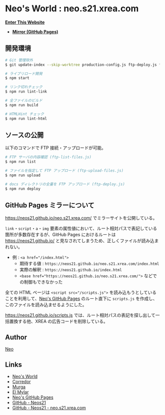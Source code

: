 # Neo's World : neo.s21.xrea.com

__[Enter This Website](http://neo.s21.xrea.com/)__

- __[Mirror (GitHub Pages)](https://neos21.github.io/neo.s21.xrea.com/)__


## 開発環境

```sh
# Git 管理除外
$ git update-index --skip-worktree production-config.js ftp-deploy.js ftp-detect-files.js ftp-list-files.js ftp-upload-files.js

# ライブリロード開発
$ npm start

# リンク切れチェック
$ npm run lint-link

# 全ファイルのビルド
$ npm run build

# HTMLHint チェック
$ npm run lint-html
```


## ソースの公開

以下のコマンドで FTP 接続・アップロードが可能。

```sh
# FTP サーバの内容確認 (ftp-list-files.js)
$ npm run list

# ファイルを指定して FTP アップロード (ftp-upload-files.js)
$ npm run upload

# docs ディレクトリの全量を FTP アップロード (ftp-deploy.js)
$ npm run deploy
```


## GitHub Pages ミラーについて

<https://neos21.github.io/neo.s21.xrea.com/> でミラーサイトを公開している。

`link`・`script`・`a`・`img` 要素の属性値において、ルート相対パスで表記している箇所が多数存在するが、GitHub Pages におけるルートは <https://neos21.github.io/> と見なされてしまうため、正しくファイルが読み込まれない。

- 例 : `<a href="/index.html">`
    - 期待する値 : `https://neos21.github.io/neo.s21.xrea.com/index.html`
    - 実際の解釈 : `https://neos21.github.io/index.html`
    - `<base href="https://neos21.github.io/neo.s21.xrea.com/">` などでの制御もできなかった

全ての HTML ページは `<script src="/scripts.js">` を読み込もうとしていることを利用して、[Neo's GitHub Pages](https://github.com/Neos21/neos21.github.io) のルート直下に `scripts.js` を作成し、このファイルを読み込ませるようにした。

<https://neos21.github.io/scripts.js> では、ルート相対パスの表記を探し出して一括置換する他、XREA の広告コードを削除している。


## Author

[Neo](http://neo.s21.xrea.com/)


## Links

- [Neo's World](http://neo.s21.xrea.com/)
- [Corredor](http://neos21.hatenablog.com/)
- [Murga](http://neos21.hatenablog.jp/)
- [El Mylar](http://neos21.hateblo.jp/)
- [Neo's GitHub Pages](https://neos21.github.io/)
- [GitHub - Neos21](https://github.com/Neos21/)
- [GitHub - Neos21 - neo.s21.xrea.com](https://github.com/Neos21/neo.s21.xrea.com)

